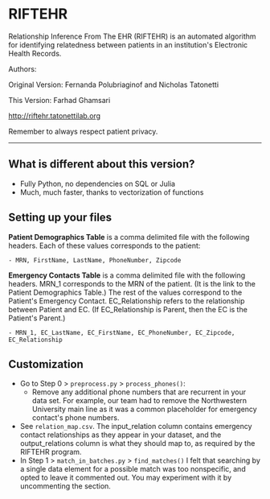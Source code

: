 # RIFTEHR

Relationship Inference From The EHR (RIFTEHR) is an automated algorithm for identifying relatedness between patients in an institution's Electronic Health Records.

Authors:

Original Version: Fernanda Polubriaginof and Nicholas Tatonetti

This Version: Farhad Ghamsari

http://riftehr.tatonettilab.org

Remember to always respect patient privacy.

---
## What is different about this version?

- Fully Python, no dependencies on SQL or Julia
- Much, much faster, thanks to vectorization of functions

## Setting up your files
<b>Patient Demographics Table</b> is a comma delimited file with the following headers. Each of these values corresponds to the patient:

    - MRN, FirstName, LastName, PhoneNumber, Zipcode

<b>Emergency Contacts Table</b> is a comma delimited file with the following headers. MRN_1 corresponds to the MRN of the patient. (It is the link to the Patient Demographics Table.)
The rest of the values correspond to the Patient's Emergency Contact.
EC_Relationship refers to the relationship between Patient and EC. (If EC_Relationship is Parent, then the EC is the Patient's Parent.) 

    - MRN_1, EC_LastName, EC_FirstName, EC_PhoneNumber, EC_Zipcode, EC_Relationship

## Customization
- Go to Step 0 > `preprocess.py` > `process_phones()`:
    - Remove any additional phone numbers that are recurrent in your data set. For example, our team had to remove the Northwestern University main line as it was a common placeholder for emergency contact's phone numbers.
- See `relation_map.csv`. The input_relation column contains emergency contact relationships as they appear in your dataset, and the output_relations column is what they should map to, as required by the RIFTEHR program.
- In Step 1 > `match_in_batches.py` > `find_matches()` I felt that searching by a single data element for a possible match was too nonspecific, and opted to leave it commented out. You may experiment with it by uncommenting the section.  